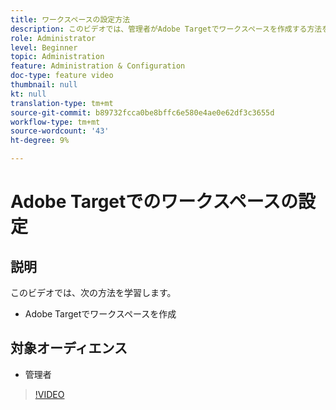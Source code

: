 ```yaml
---
title: ワークスペースの設定方法
description: このビデオでは、管理者がAdobe Targetでワークスペースを作成する方法を示します。
role: Administrator
level: Beginner
topic: Administration
feature: Administration & Configuration
doc-type: feature video
thumbnail: null
kt: null
translation-type: tm+mt
source-git-commit: b89732fcca0be8bffc6e580e4ae0e62df3c3655d
workflow-type: tm+mt
source-wordcount: '43'
ht-degree: 9%

---
```



# Adobe Targetでのワークスペースの設定

## 説明

このビデオでは、次の方法を学習します。

* Adobe Targetでワークスペースを作成

## 対象オーディエンス

* 管理者

>[!VIDEO](https://video.tv.adobe.com/v/19463/?quality=12)